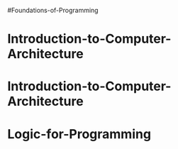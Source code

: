 #Foundations-of-Programming
# Introduction-to-Computer-Architecture
# Introduction-to-Computer-Architecture
# Logic-for-Programming
